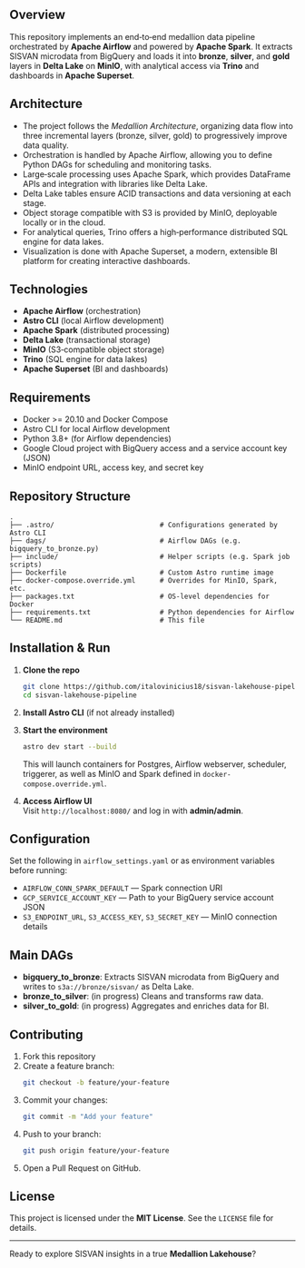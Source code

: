 ## Overview  
This repository implements an end‑to‑end medallion data pipeline orchestrated by **Apache Airflow** and powered by **Apache Spark**. It extracts SISVAN microdata from BigQuery and loads it into **bronze**, **silver**, and **gold** layers in **Delta Lake** on **MinIO**, with analytical access via **Trino** and dashboards in **Apache Superset**.

## Architecture  
- The project follows the *Medallion Architecture*, organizing data flow into three incremental layers (bronze, silver, gold) to progressively improve data quality.  
- Orchestration is handled by Apache Airflow, allowing you to define Python DAGs for scheduling and monitoring tasks.  
- Large‑scale processing uses Apache Spark, which provides DataFrame APIs and integration with libraries like Delta Lake.  
- Delta Lake tables ensure ACID transactions and data versioning at each stage.  
- Object storage compatible with S3 is provided by MinIO, deployable locally or in the cloud.  
- For analytical queries, Trino offers a high‑performance distributed SQL engine for data lakes.  
- Visualization is done with Apache Superset, a modern, extensible BI platform for creating interactive dashboards.

## Technologies  
- **Apache Airflow** (orchestration)  
- **Astro CLI** (local Airflow development)  
- **Apache Spark** (distributed processing)  
- **Delta Lake** (transactional storage)  
- **MinIO** (S3‑compatible object storage)  
- **Trino** (SQL engine for data lakes)  
- **Apache Superset** (BI and dashboards)

## Requirements  
- Docker >= 20.10 and Docker Compose  
- Astro CLI for local Airflow development  
- Python 3.8+ (for Airflow dependencies)  
- Google Cloud project with BigQuery access and a service account key (JSON)  
- MinIO endpoint URL, access key, and secret key

## Repository Structure  
```text
.
├── .astro/                          # Configurations generated by Astro CLI  
├── dags/                            # Airflow DAGs (e.g. bigquery_to_bronze.py)  
├── include/                         # Helper scripts (e.g. Spark job scripts)  
├── Dockerfile                       # Custom Astro runtime image  
├── docker-compose.override.yml      # Overrides for MinIO, Spark, etc.  
├── packages.txt                     # OS‑level dependencies for Docker  
├── requirements.txt                 # Python dependencies for Airflow  
└── README.md                        # This file  
```

## Installation & Run  
1. **Clone the repo**  
   ```bash
   git clone https://github.com/italovinicius18/sisvan-lakehouse-pipeline.git
   cd sisvan-lakehouse-pipeline
   ```  
2. **Install Astro CLI** (if not already installed)  
3. **Start the environment**  
   ```bash
   astro dev start --build
   ```  
   This will launch containers for Postgres, Airflow webserver, scheduler, triggerer, as well as MinIO and Spark defined in `docker-compose.override.yml`.  

4. **Access Airflow UI**  
   Visit `http://localhost:8080/` and log in with **admin/admin**.

## Configuration  
Set the following in `airflow_settings.yaml` or as environment variables before running:  
- `AIRFLOW_CONN_SPARK_DEFAULT` — Spark connection URI  
- `GCP_SERVICE_ACCOUNT_KEY` — Path to your BigQuery service account JSON  
- `S3_ENDPOINT_URL`, `S3_ACCESS_KEY`, `S3_SECRET_KEY` — MinIO connection details

## Main DAGs  
- **bigquery_to_bronze**: Extracts SISVAN microdata from BigQuery and writes to `s3a://bronze/sisvan/` as Delta Lake.  
- **bronze_to_silver**: (in progress) Cleans and transforms raw data.  
- **silver_to_gold**: (in progress) Aggregates and enriches data for BI.

## Contributing  
1. Fork this repository  
2. Create a feature branch:  
   ```bash
   git checkout -b feature/your-feature
   ```  
3. Commit your changes:  
   ```bash
   git commit -m "Add your feature"
   ```  
4. Push to your branch:  
   ```bash
   git push origin feature/your-feature
   ```  
5. Open a Pull Request on GitHub.

## License  
This project is licensed under the **MIT License**. See the `LICENSE` file for details.

---

Ready to explore SISVAN insights in a true **Medallion Lakehouse**?
